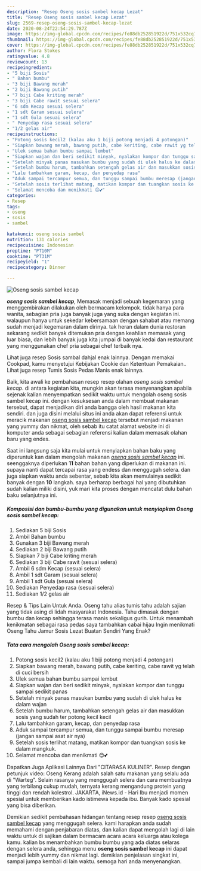 ```yaml
---
description: "Resep Oseng sosis sambel kecap Lezat"
title: "Resep Oseng sosis sambel kecap Lezat"
slug: 2569-resep-oseng-sosis-sambel-kecap-lezat
date: 2020-08-24T22:54:29.787Z
image: https://img-global.cpcdn.com/recipes/fe88db252851922d/751x532cq70/oseng-sosis-sambel-kecap-foto-resep-utama.jpg
thumbnail: https://img-global.cpcdn.com/recipes/fe88db252851922d/751x532cq70/oseng-sosis-sambel-kecap-foto-resep-utama.jpg
cover: https://img-global.cpcdn.com/recipes/fe88db252851922d/751x532cq70/oseng-sosis-sambel-kecap-foto-resep-utama.jpg
author: Flora Stokes
ratingvalue: 4.8
reviewcount: 13
recipeingredient:
- "5 biji Sosis"
- " Bahan bumbu"
- "3 biji Bawang merah"
- "2 biji Bawang putih"
- "7 biji Cabe kriting merah"
- "3 biji Cabe rawit sesuai selera"
- "6 sdm Kecap sesuai selera"
- "1 sdt Garam sesuai selera"
- "1 sdt Gula sesuai selera"
- " Penyedap rasa sesuai selera"
- "1/2 gelas air"
recipeinstructions:
- "Potong sosis kecil2 (kalau aku 1 biji potong menjadi 4 potongan)"
- "Siapkan bawang merah, bawang putih, cabe keriting, cabe rawit yg telah di cuci bersih"
- "Ulek semua bahan bumbu sampai lembut"
- "Siapkan wajan dan beri sedikit minyak, nyalakan kompor dan tunggu sampai sedikit panas"
- "Setelah minyak panas masukan bumbu yang sudah di ulek halus ke dalam wajan"
- "Setelah bumbu harum, tambahkan setengah gelas air dan masukkan sosis yang sudah ter potong kecil kecil"
- "Lalu tambahkan garam, kecap, dan penyedap rasa"
- "Aduk sampai tercampur semua, dan tunggu sampai bumbu meresap (jangan sampai asat air nya)"
- "Setelah sosis terlihat matang, matikan kompor dan tuangkan sosis ke dalam mangkuk."
- "Selamat mencoba dan menikmati 😊💕"
categories:
- Resep
tags:
- oseng
- sosis
- sambel

katakunci: oseng sosis sambel 
nutrition: 131 calories
recipecuisine: Indonesian
preptime: "PT10M"
cooktime: "PT31M"
recipeyield: "1"
recipecategory: Dinner

---
```



![Oseng sosis sambel kecap](https://img-global.cpcdn.com/recipes/fe88db252851922d/751x532cq70/oseng-sosis-sambel-kecap-foto-resep-utama.jpg)

<b><i>oseng sosis sambel kecap</i></b>, Memasak menjadi sebuah kegemaran yang menggembirakan dilakukan oleh bermacam kelompok. tidak hanya para wanita, sebagian pria juga banyak juga yang suka dengan kegiatan ini. walaupun hanya untuk sekedar kebersamaan dengan sahabat atau memang sudah menjadi kegemaran dalam dirinya. tak heran dalam dunia restoran sekarang sedikit banyak ditemukan pria dengan keahlian memasak yang luar biasa, dan lebih banyak juga kita jumpai di banyak kedai dan restaurant yang menggunakan chef pria sebagai chef terbaik nya.

Lihat juga resep Sosis sambal dahjal enak lainnya. Dengan memakai Cookpad, kamu menyetujui Kebijakan Cookie dan Ketentuan Pemakaian.. Lihat juga resep Tumis Sosis Pedas Manis enak lainnya.

Baik, kita awali ke pembahasan resep resep olahan <i>oseng sosis sambel kecap</i>. di antara kegiatan kita, mungkin akan terasa menyenangkan apabila sejenak kalian menyempatkan sedikit waktu untuk mengolah oseng sosis sambel kecap ini. dengan kesuksesan anda dalam membuat makanan tersebut, dapat menjadikan diri anda bangga oleh hasil makanan kita sendiri. dan juga disini melalui situs ini anda akan dapat referensi untuk meracik makanan <u>oseng sosis sambel kecap</u> tersebut menjadi makanan yang yummy dan nikmat, oleh sebab itu catat alamat website ini di komputer anda sebagai sebagian referensi kalian dalam memasak olahan baru yang endes.


Saat ini langsung saja kita mulai untuk menyiapkan bahan baku yang diperuntuk kan dalam mengolah makanan <u><i>oseng sosis sambel kecap</i></u> ini. seenggaknya diperlukan <b>11</b> bahan bahan yang diperlukan di makanan ini. supaya nanti dapat tercapai rasa yang endess dan menggugah selera. dan juga siapkan waktu anda sebentar, sebab kita akan memulainya sedikit banyak dengan <b>10</b> langkah. saya berharap berbagai hal yang dibutuhkan sudah kalian miliki disini, yuk mari kita proses dengan mencatat dulu bahan baku selanjutnya ini.

<!--inarticleads1-->

##### Komposisi dan bumbu-bumbu yang digunakan untuk menyiapkan Oseng sosis sambel kecap:

1. Sediakan 5 biji Sosis
1. Ambil  Bahan bumbu
1. Gunakan 3 biji Bawang merah
1. Sediakan 2 biji Bawang putih
1. Siapkan 7 biji Cabe kriting merah
1. Sediakan 3 biji Cabe rawit (sesuai selera)
1. Ambil 6 sdm Kecap (sesuai selera)
1. Ambil 1 sdt Garam (sesuai selera)
1. Ambil 1 sdt Gula (sesuai selera)
1. Sediakan  Penyedap rasa (sesuai selera)
1. Sediakan 1/2 gelas air


Resep &amp; Tips Lain Untuk Anda. Oseng tahu alias tumis tahu adalah sajian yang tidak asing di lidah masyarakat Indonesia. Tahu dimasak dengan bumbu dan kecap sehingga terasa manis sekaligus gurih. Untuk menambah kenikmatan sebagai rasa pedas saya tambahkan cabai hijau Ingin menikmati Oseng Tahu Jamur Sosis Lezat Buatan Sendiri Yang Enak? 

<!--inarticleads2-->

##### Tata cara mengolah Oseng sosis sambel kecap:

1. Potong sosis kecil2 (kalau aku 1 biji potong menjadi 4 potongan)
1. Siapkan bawang merah, bawang putih, cabe keriting, cabe rawit yg telah di cuci bersih
1. Ulek semua bahan bumbu sampai lembut
1. Siapkan wajan dan beri sedikit minyak, nyalakan kompor dan tunggu sampai sedikit panas
1. Setelah minyak panas masukan bumbu yang sudah di ulek halus ke dalam wajan
1. Setelah bumbu harum, tambahkan setengah gelas air dan masukkan sosis yang sudah ter potong kecil kecil
1. Lalu tambahkan garam, kecap, dan penyedap rasa
1. Aduk sampai tercampur semua, dan tunggu sampai bumbu meresap (jangan sampai asat air nya)
1. Setelah sosis terlihat matang, matikan kompor dan tuangkan sosis ke dalam mangkuk.
1. Selamat mencoba dan menikmati 😊💕


Dapatkan Juga Aplikasi Lainnya Dari &#34;CITARASA KULINER&#34;. Resep dengan petunjuk video: Oseng Kerang adalah salah satu makanan yang selalu ada di &#34;Warteg&#34;. Selain rasanya yang menggugah selera dan cara membuatnya yang terbilang cukup mudah, ternyata kerang mengandung protein yang tinggi dan rendah kolestrol. JAKARTA, iNews.id - Hari Ibu menjadi momen spesial untuk memberikan kado istimewa kepada ibu. Banyak kado spesial yang bisa diberikan. 

Demikian sedikit pembahasan hidangan tentang resep resep <u>oseng sosis sambel kecap</u> yang menggugah selera. kami harapkan anda sudah memahami dengan penjabaran diatas, dan kalian dapat mengolah lagi di lain waktu untuk di sajikan dalam bermacam acara acara keluarga atau kolega kamu. kalian bs menambahkan bumbu bumbu yang ada diatas selaras dengan selera anda, sehingga menu <b>oseng sosis sambel kecap</b> ini dapat menjadi lebih yummy dan nikmat lagi. demikian penjelasan singkat ini, sampai jumpa kembali di lain waktu. semoga hari anda menyenangkan.
